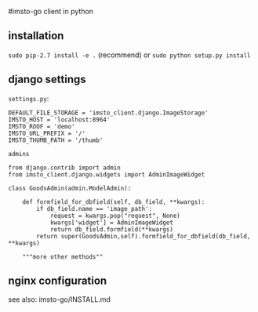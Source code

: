 
#imsto-go client in python

## installation

`sudo pip-2.7 install -e .` (recommend)
or
`sudo python setup.py install`

## django settings

`settings.py`:

~~~
DEFAULT_FILE_STORAGE = 'imsto_client.django.ImageStorage'
IMSTO_HOST = 'localhost:8964'
IMSTO_ROOF = 'demo'
IMSTO_URL_PREFIX = '/'
IMSTO_THUMB_PATH = '/thumb'
~~~

`admins`

~~~
from django.contrib import admin
from imsto_client.django.widgets import AdminImageWidget

class GoodsAdmin(admin.ModelAdmin):

	def formfield_for_dbfield(self, db_field, **kwargs):
		if db_field.name == 'image_path':
			request = kwargs.pop("request", None)
			kwargs['widget'] = AdminImageWidget
			return db_field.formfield(**kwargs)
		return super(GoodsAdmin,self).formfield_for_dbfield(db_field, **kwargs)

	"""more other methods""

~~~

## nginx configuration

see also: imsto-go/INSTALL.md
